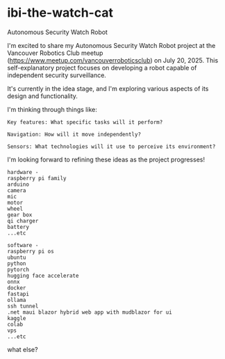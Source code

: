 # ibi-the-watch-cat

Autonomous Security Watch Robot

I'm excited to share my Autonomous Security Watch Robot project at the Vancouver Robotics Club meetup (https://www.meetup.com/vancouverroboticsclub) on July 20, 2025. This self-explanatory project focuses on developing a robot capable of independent security surveillance.

It's currently in the idea stage, and I'm exploring various aspects of its design and functionality.

I'm thinking through things like:

    Key features: What specific tasks will it perform?

    Navigation: How will it move independently?

    Sensors: What technologies will it use to perceive its environment?

I'm looking forward to refining these ideas as the project progresses!

```
hardware -
raspberry pi family
arduino 
camera
mic
motor
wheel
gear box
qi charger
battery
...etc
```
```
software -
raspberry pi os
ubuntu
python
pytorch
hugging face accelerate
onnx
docker
fastapi
ollama
ssh tunnel
.net maui blazor hybrid web app with mudblazor for ui
kaggle
colab
vps
...etc
```
what else?

